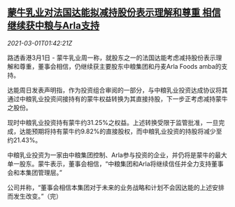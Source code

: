 <!--1614563700000-->
[蒙牛乳业对法国达能拟减持股份表示理解和尊重 相信继续获中粮与Arla支持](https://cn.reuters.com/article/mengniu-dairy-0301-mon-idCNKCS2AT0Y8)
------

<div><i>2021-03-01T01:42:21Z</i></div><p>路透香港3月1日 - 蒙牛乳业周一称，就股东之一的法国达能考虑减持股份表示理解和尊重，董事会相信，仍继续获主要股东中粮集团和丹麦Arla Foods amba的支持。</p><p>达能周日发表声明指，作为投资组合审阅的一部分，与中粮乳业投资达成协议将其通过中粮乳业投资间接持有的蒙牛权益转换为其直接持股，下一步正考虑减持蒙牛之股份。</p><p>现时中粮乳业投资持有蒙牛约31.25%之权益。上述转换受限于监管批准，一旦完成，达能预期将持有蒙牛约9.82%的直接股权，而中粮乳业投资的持股将减少至约21.43%。</p><p>中粮乳业投资为一家由中粮集团控制、Arla参与投资的企业，并仍将是蒙牛的最大单一股东。蒙牛表示，董事会相信，“中粮集团和Arla将继续信任并全力支持董事会和本集团管理层。”</p><p>公司并称，“董事会相信本集团对于未来的业务战略和计划不会因达能的上述安排而发生改变。”（完）</p>
